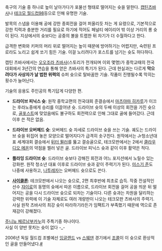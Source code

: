 축구의 기술 중 하나로 높이 날아가다가 포물선 형태로 떨어지는 슛을 말한다. [캡틴츠바사](%EC%BA%A1%ED%8B%B4%20%EC%B8%A0%EB%B0%94%EC%82%AC.md)나 [테크모 월드컵98](%ED%85%8C%ED%81%AC%EB%AA%A8%20%EC%9B%94%EB%93%9C%EC%BB%B5%2098.md)등으로
인해 유명한 기술.

발목의 스냅을 이용해 공에 강한 종회전을 걸어 퍼올리듯 차는 게 요령으로, 기본적으로 강한 킥력과 충분한 거리를 필요로 하기에 적어도 페널티
에이리어 밖 이상 거리의 롱 슛이 된다. 지상에서의 슛보다는 공중의 볼을 트랩한 뒤 차기가 더 수월하다고 한다.

급격한 변화와 키퍼의 머리 위로 떨어지는 높이 때문에 방어하기는 어렵지만, 숙련된 프로라도 노리고 쉽게 쏘기 힘든 기술. 이걸 노리려다가
포스트를 넘기는 슛도 허다하다.

캡틴 츠바사에서는 [오오조라 츠바사](%EC%98%A4%EC%98%A4%EC%A1%B0%EB%9D%BC%20%EC%B8%A0%EB%B0%94%EC%82%AC.md)(스토리가 전개되며 이외 몇명)가 중학교때의 전국대회에서 3년간의 연습을 통해 얻은 츠바사의 특기가 된다. 근데
현실과는 다르게 **막으려다가 사상자가 날 법한 위력의** 슈퍼 슛으로 탈바꿈한 기술. 작품이 진행될수록 막히는 횟수가 늘어난다.

기술의 응용도 주인공의 특기답게 다양한 편.

  * **드라이브 피닉스 슛**: 원작 중학교편의 전국대회 준결승에서 [마츠야마 히카루](%EB%A7%88%EC%B8%A0%EC%95%BC%EB%A7%88%20%ED%9E%88%EC%B9%B4%EB%A3%A8.md)가 이끄는 후라노중에게 승리를 이끌어낸 슛. 드라이브 슛의 두배 이상의 회전을 가진 슛으로, [골포스트](%EA%B3%A8%ED%8F%AC%EC%8A%A4%ED%8A%B8.md)에 맞았음에도 불구하도 회전력으로 인해 그대로 골에 들어갔다. 근데 이후 쓴 적은 없음.   

  * **드라이브 오버헤드 슛**: 오버헤드 슛 자세로 드라이브 슛을 쓰는 기술. 궤도는 드라이브 슛을 뒤집어 놓은 모양으로 떨어지다가 급격히 솟구친다. 원작에서는 Jr청소년대표 세계대회 결승에서 [뒤터 뮐러](%EB%92%A4%ED%84%B0%20%EB%AE%90%EB%9F%AC.md)를 뚫고 결승골으로, 테크모판에서는 2에서 [클라우디오 메온](%ED%81%B4%EB%9D%BC%EC%9A%B0%EB%94%94%EC%98%A4%20%EB%A9%94%EC%98%A8.md)의 약점을 찔러 넣은 골. 드라이브 피닉스 슛과 같이 이후 활약은 적다.  

  * **플라잉 드라이브 슛**: 드라이브 슛보다 강해진 회전과 어느 포지션에서 노릴수 있는 강화판. 원작 청소년 대표 이후로 드라이브 슛과 같이 주력기가 된다. [미스기 준](%EB%AF%B8%EC%8A%A4%EA%B8%B0%20%EC%A4%80.md)도 나중에 사용하고, [나투레자](%EB%82%98%ED%88%AC%EB%A0%88%EC%9E%90.md)는 오버헤드 슛으로도 쓴다.  

  * **[사이클론](%EC%82%AC%EC%9D%B4%ED%81%B4%EB%A1%A0.md)**: 테크모판에서 나오는 슛으로, 2편 최후반에 최초로 습득. 작중 전설적인 선수 [쟈이로](%EC%9F%88%EC%9D%B4%EB%A1%9C.md)의 동명의 슛에서 따온 이름으로, 드라이브 회전을 걸어 공을 띄운 뒤 떨어지는 공을 다시 드라이브 슛으로 되차는 기술이다. 다른 슛과는 차원을 달리하는 강력한 위력에 이 기술 자체로도 여러 개량판이 나오는 테크모판 츠바사의 주력기.
사실 원작 츠바사의 최강 슛이 따라하기라든가 임팩트가 부족했기 때문에 역으로 존재감이 강해졌다.

[주니뉴 페르남부카누](%EC%A3%BC%EB%8B%88%EB%89%B4%20%ED%8E%98%EB%A5%B4%EB%82%A8%EB%B6%80%EC%B9%B4%EB%88%84.md)의 주특기중 하나이다.  
사실 이 양반 못차는 슛이 없다 -_-

2006년 독일 월드컵 조별예선 [잉글랜드](%EC%9E%89%EA%B8%80%EB%9E%9C%EB%93%9C.md) vs
[스웨덴](%EC%8A%A4%EC%9B%A8%EB%8D%B4.md) 경기에서 [조콜](%EC%A1%B0%20%EC%BD%9C.md)이 이 슛으로 환상적인 골을
만들어냈다.[#](http://www.youtube.com/watch?v=0wTFxW0ymV0)

